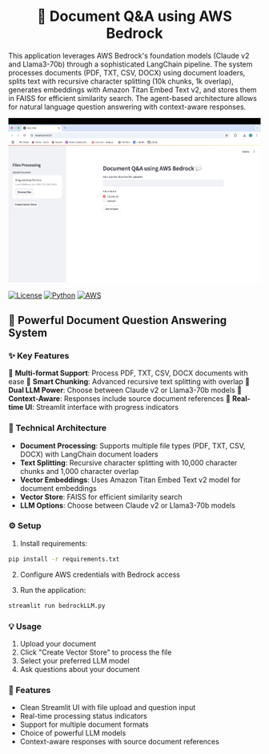 <div align="center">

# 📄 Document Q&A using AWS Bedrock

</div>

This application leverages AWS Bedrock's foundation models (Claude v2 and Llama3-70b) through a sophisticated LangChain pipeline. The system processes documents (PDF, TXT, CSV, DOCX) using document loaders, splits text with recursive character splitting (10k chunks, 1k overlap), generates embeddings with Amazon Titan Embed Text v2, and stores them in FAISS for efficient similarity search. The agent-based architecture allows for natural language question answering with context-aware responses.


![Landing Page](landing.png)

[![License](https://img.shields.io/badge/License-MIT-blue.svg)](LICENSE)
[![Python](https://img.shields.io/badge/Python-3.8+-blue.svg)](https://python.org)
[![AWS](https://img.shields.io/badge/AWS-Bedrock-orange.svg)](https://aws.amazon.com/bedrock/)

## 🚀 Powerful Document Question Answering System

### ✨ Key Features

🔹 **Multi-format Support**: Process PDF, TXT, CSV, DOCX documents with ease
🔹 **Smart Chunking**: Advanced recursive text splitting with overlap
🔹 **Dual LLM Power**: Choose between Claude v2 or Llama3-70b models
🔹 **Context-Aware**: Responses include source document references
🔹 **Real-time UI**: Streamlit interface with progress indicators


### 🔧 Technical Architecture

- **Document Processing**: Supports multiple file types (PDF, TXT, CSV, DOCX) with LangChain document loaders
- **Text Splitting**: Recursive character splitting with 10,000 character chunks and 1,000 character overlap
- **Vector Embeddings**: Uses Amazon Titan Embed Text v2 model for document embeddings
- **Vector Store**: FAISS for efficient similarity search
- **LLM Options**: Choose between Claude v2 or Llama3-70b models

### ⚙️ Setup

1. Install requirements:
```bash
pip install -r requirements.txt
```

2. Configure AWS credentials with Bedrock access

3. Run the application:
```bash
streamlit run bedrockLLM.py
```

### 💡 Usage

1. Upload your document
2. Click "Create Vector Store" to process the file
3. Select your preferred LLM model
4. Ask questions about your document

### 🌟 Features

- Clean Streamlit UI with file upload and question input
- Real-time processing status indicators
- Support for multiple document formats
- Choice of powerful LLM models
- Context-aware responses with source document references